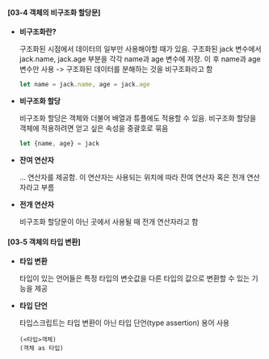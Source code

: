 #### [03-4 객체의 비구조화 할당문]

- **비구조화란?**

  구조화된 시점에서 데이터의 일부만 사용해야할 때가 있음. 구조화된 jack 변수에서 jack.name, jack.age 부분을 각각 name과 age 변수에 저장. 이 후 name과 age 변수만 사용 -> 구조화된 데이터를 분해하는 것을 비구조화라고 함

  ```typescript
  let name = jack.name, age = jack.age
  ```

- **비구조화 할당**

  비구조화 할당은 객체와 더불어 배열과 튜플에도 적용할 수 있음. 비구조화 할당을 객체에 적용하려면 얻고 싶은 속성을 중괄호로 묶음

  ```typescript
  let {name, age} = jack
  ```

- **잔여 연산자**

  ... 연산자를 제공함. 이 연산자는 사용되는 위치에 따라 잔여 연산자 혹은 전개 연산자라고 부름

- **전개 연산자**

  비구조화 할당문이 아닌 곳에서 사용될 때 전개 연산자라고 함



#### [03-5 객체의 타입 변환]

- **타입 변환**

  타입이 있는 언어들은 특정 타입의 변숫값을 다른 타입의 값으로 변환할 수 있는 기능을 제공

- **타입 단언**

  타입스크립트는 타입 변환이 아닌 타입 단언(type assertion) 용어 사용

  ```
  (<타입>객체)
  (객체 as 타입)
  ```

  
